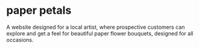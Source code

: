 # paper petals

A website designed for a local artist, where prospective customers can explore and get a feel for beautiful paper flower bouquets, designed for all occasions.